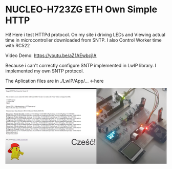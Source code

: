 # NUCLEO-H723ZG ETH Own Simple HTTP
Hi!
Here i test HTTPd protocol. On my site i driving LEDs and Viewing actual time in microcontroller 
downloaded from SNTP. I also Control Worker time with RC522


Video Demo:
https://youtu.be/aZ1AEwbcjIA

Because i can't correctly configure SNTP implemented in LwIP library. I implemented my own SNTP protocol.

The Aplication files are in ./LwIP/App/... <-here

![Visualisation](https://github.com/trteodor/Nucleo-STM32H723ZG-SimpleETH_ownHTTP/blob/master/WizualizacjaHTTP.PNG)

